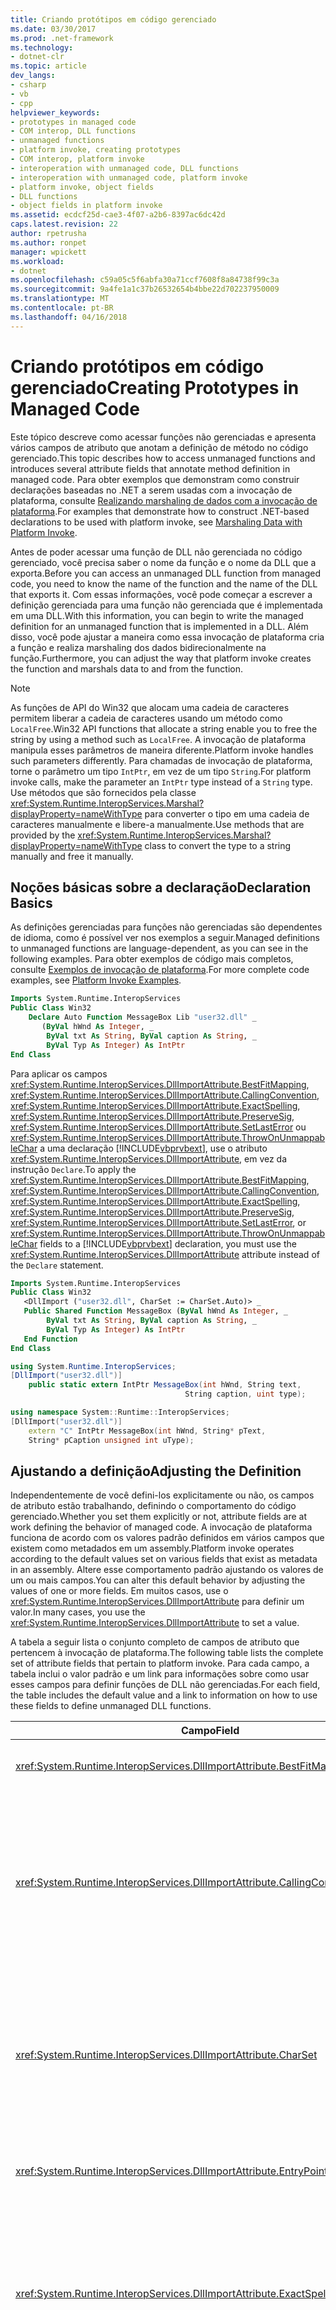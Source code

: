 ```yaml
---
title: Criando protótipos em código gerenciado
ms.date: 03/30/2017
ms.prod: .net-framework
ms.technology:
- dotnet-clr
ms.topic: article
dev_langs:
- csharp
- vb
- cpp
helpviewer_keywords:
- prototypes in managed code
- COM interop, DLL functions
- unmanaged functions
- platform invoke, creating prototypes
- COM interop, platform invoke
- interoperation with unmanaged code, DLL functions
- interoperation with unmanaged code, platform invoke
- platform invoke, object fields
- DLL functions
- object fields in platform invoke
ms.assetid: ecdcf25d-cae3-4f07-a2b6-8397ac6dc42d
caps.latest.revision: 22
author: rpetrusha
ms.author: ronpet
manager: wpickett
ms.workload:
- dotnet
ms.openlocfilehash: c59a05c5f6abfa30a71ccf7608f8a84738f99c3a
ms.sourcegitcommit: 9a4fe1a1c37b26532654b4bbe22d702237950009
ms.translationtype: MT
ms.contentlocale: pt-BR
ms.lasthandoff: 04/16/2018
---
```

# <a name="creating-prototypes-in-managed-code"></a><span data-ttu-id="e64c1-102">Criando protótipos em código gerenciado</span><span class="sxs-lookup"><span data-stu-id="e64c1-102">Creating Prototypes in Managed Code</span></span>
<span data-ttu-id="e64c1-103">Este tópico descreve como acessar funções não gerenciadas e apresenta vários campos de atributo que anotam a definição de método no código gerenciado.</span><span class="sxs-lookup"><span data-stu-id="e64c1-103">This topic describes how to access unmanaged functions and introduces several attribute fields that annotate method definition in managed code.</span></span> <span data-ttu-id="e64c1-104">Para obter exemplos que demonstram como construir declarações baseadas no .NET a serem usadas com a invocação de plataforma, consulte [Realizando marshaling de dados com a invocação de plataforma](marshaling-data-with-platform-invoke.md).</span><span class="sxs-lookup"><span data-stu-id="e64c1-104">For examples that demonstrate how to construct .NET-based declarations to be used with platform invoke, see [Marshaling Data with Platform Invoke](marshaling-data-with-platform-invoke.md).</span></span>  
  
 <span data-ttu-id="e64c1-105">Antes de poder acessar uma função de DLL não gerenciada no código gerenciado, você precisa saber o nome da função e o nome da DLL que a exporta.</span><span class="sxs-lookup"><span data-stu-id="e64c1-105">Before you can access an unmanaged DLL function from managed code, you need to know the name of the function and the name of the DLL that exports it.</span></span> <span data-ttu-id="e64c1-106">Com essas informações, você pode começar a escrever a definição gerenciada para uma função não gerenciada que é implementada em uma DLL.</span><span class="sxs-lookup"><span data-stu-id="e64c1-106">With this information, you can begin to write the managed definition for an unmanaged function that is implemented in a DLL.</span></span> <span data-ttu-id="e64c1-107">Além disso, você pode ajustar a maneira como essa invocação de plataforma cria a função e realiza marshaling dos dados bidirecionalmente na função.</span><span class="sxs-lookup"><span data-stu-id="e64c1-107">Furthermore, you can adjust the way that platform invoke creates the function and marshals data to and from the function.</span></span>  
  
> [!NOTE]
>  <span data-ttu-id="e64c1-108">As funções de API do Win32 que alocam uma cadeia de caracteres permitem liberar a cadeia de caracteres usando um método como `LocalFree`.</span><span class="sxs-lookup"><span data-stu-id="e64c1-108">Win32 API functions that allocate a string enable you to free the string by using a method such as `LocalFree`.</span></span> <span data-ttu-id="e64c1-109">A invocação de plataforma manipula esses parâmetros de maneira diferente.</span><span class="sxs-lookup"><span data-stu-id="e64c1-109">Platform invoke handles such parameters differently.</span></span> <span data-ttu-id="e64c1-110">Para chamadas de invocação de plataforma, torne o parâmetro um tipo `IntPtr`, em vez de um tipo `String`.</span><span class="sxs-lookup"><span data-stu-id="e64c1-110">For platform invoke calls, make the parameter an `IntPtr` type instead of a `String` type.</span></span> <span data-ttu-id="e64c1-111">Use métodos que são fornecidos pela classe <xref:System.Runtime.InteropServices.Marshal?displayProperty=nameWithType> para converter o tipo em uma cadeia de caracteres manualmente e libere-a manualmente.</span><span class="sxs-lookup"><span data-stu-id="e64c1-111">Use methods that are provided by the <xref:System.Runtime.InteropServices.Marshal?displayProperty=nameWithType> class to convert the type to a string manually and free it manually.</span></span>  
  
## <a name="declaration-basics"></a><span data-ttu-id="e64c1-112">Noções básicas sobre a declaração</span><span class="sxs-lookup"><span data-stu-id="e64c1-112">Declaration Basics</span></span>  
 <span data-ttu-id="e64c1-113">As definições gerenciadas para funções não gerenciadas são dependentes de idioma, como é possível ver nos exemplos a seguir.</span><span class="sxs-lookup"><span data-stu-id="e64c1-113">Managed definitions to unmanaged functions are language-dependent, as you can see in the following examples.</span></span> <span data-ttu-id="e64c1-114">Para obter exemplos de código mais completos, consulte [Exemplos de invocação de plataforma](platform-invoke-examples.md).</span><span class="sxs-lookup"><span data-stu-id="e64c1-114">For more complete code examples, see [Platform Invoke Examples](platform-invoke-examples.md).</span></span>  
  
```vb  
Imports System.Runtime.InteropServices  
Public Class Win32  
    Declare Auto Function MessageBox Lib "user32.dll" _  
       (ByVal hWnd As Integer, _  
        ByVal txt As String, ByVal caption As String, _  
        ByVal Typ As Integer) As IntPtr  
End Class  
```  
  
 <span data-ttu-id="e64c1-115">Para aplicar os campos <xref:System.Runtime.InteropServices.DllImportAttribute.BestFitMapping>, <xref:System.Runtime.InteropServices.DllImportAttribute.CallingConvention>, <xref:System.Runtime.InteropServices.DllImportAttribute.ExactSpelling>, <xref:System.Runtime.InteropServices.DllImportAttribute.PreserveSig>, <xref:System.Runtime.InteropServices.DllImportAttribute.SetLastError> ou <xref:System.Runtime.InteropServices.DllImportAttribute.ThrowOnUnmappableChar> a uma declaração [!INCLUDE[vbprvbext](../../../includes/vbprvbext-md.md)], use o atributo <xref:System.Runtime.InteropServices.DllImportAttribute>, em vez da instrução `Declare`.</span><span class="sxs-lookup"><span data-stu-id="e64c1-115">To apply the <xref:System.Runtime.InteropServices.DllImportAttribute.BestFitMapping>, <xref:System.Runtime.InteropServices.DllImportAttribute.CallingConvention>, <xref:System.Runtime.InteropServices.DllImportAttribute.ExactSpelling>, <xref:System.Runtime.InteropServices.DllImportAttribute.PreserveSig>, <xref:System.Runtime.InteropServices.DllImportAttribute.SetLastError>, or <xref:System.Runtime.InteropServices.DllImportAttribute.ThrowOnUnmappableChar> fields to a [!INCLUDE[vbprvbext](../../../includes/vbprvbext-md.md)] declaration, you must use the <xref:System.Runtime.InteropServices.DllImportAttribute> attribute instead of the `Declare` statement.</span></span>  
  
```vb  
Imports System.Runtime.InteropServices  
Public Class Win32  
   <DllImport ("user32.dll", CharSet := CharSet.Auto)> _  
   Public Shared Function MessageBox (ByVal hWnd As Integer, _  
        ByVal txt As String, ByVal caption As String, _  
        ByVal Typ As Integer) As IntPtr  
   End Function  
End Class  
```  
  
```csharp  
using System.Runtime.InteropServices;  
[DllImport("user32.dll")]  
    public static extern IntPtr MessageBox(int hWnd, String text,   
                                       String caption, uint type);  
```  
  
```cpp  
using namespace System::Runtime::InteropServices;  
[DllImport("user32.dll")]  
    extern "C" IntPtr MessageBox(int hWnd, String* pText,  
    String* pCaption unsigned int uType);  
```  
  
## <a name="adjusting-the-definition"></a><span data-ttu-id="e64c1-116">Ajustando a definição</span><span class="sxs-lookup"><span data-stu-id="e64c1-116">Adjusting the Definition</span></span>  
 <span data-ttu-id="e64c1-117">Independentemente de você defini-los explicitamente ou não, os campos de atributo estão trabalhando, definindo o comportamento do código gerenciado.</span><span class="sxs-lookup"><span data-stu-id="e64c1-117">Whether you set them explicitly or not, attribute fields are at work defining the behavior of managed code.</span></span> <span data-ttu-id="e64c1-118">A invocação de plataforma funciona de acordo com os valores padrão definidos em vários campos que existem como metadados em um assembly.</span><span class="sxs-lookup"><span data-stu-id="e64c1-118">Platform invoke operates according to the default values set on various fields that exist as metadata in an assembly.</span></span> <span data-ttu-id="e64c1-119">Altere esse comportamento padrão ajustando os valores de um ou mais campos.</span><span class="sxs-lookup"><span data-stu-id="e64c1-119">You can alter this default behavior by adjusting the values of one or more fields.</span></span> <span data-ttu-id="e64c1-120">Em muitos casos, use o <xref:System.Runtime.InteropServices.DllImportAttribute> para definir um valor.</span><span class="sxs-lookup"><span data-stu-id="e64c1-120">In many cases, you use the <xref:System.Runtime.InteropServices.DllImportAttribute> to set a value.</span></span>  
  
 <span data-ttu-id="e64c1-121">A tabela a seguir lista o conjunto completo de campos de atributo que pertencem à invocação de plataforma.</span><span class="sxs-lookup"><span data-stu-id="e64c1-121">The following table lists the complete set of attribute fields that pertain to platform invoke.</span></span> <span data-ttu-id="e64c1-122">Para cada campo, a tabela inclui o valor padrão e um link para informações sobre como usar esses campos para definir funções de DLL não gerenciadas.</span><span class="sxs-lookup"><span data-stu-id="e64c1-122">For each field, the table includes the default value and a link to information on how to use these fields to define unmanaged DLL functions.</span></span>  
  
|<span data-ttu-id="e64c1-123">Campo</span><span class="sxs-lookup"><span data-stu-id="e64c1-123">Field</span></span>|<span data-ttu-id="e64c1-124">Descrição</span><span class="sxs-lookup"><span data-stu-id="e64c1-124">Description</span></span>|  
|-----------|-----------------|  
|<xref:System.Runtime.InteropServices.DllImportAttribute.BestFitMapping>|<span data-ttu-id="e64c1-125">Habilita ou desabilita o mapeamento de melhor ajuste.</span><span class="sxs-lookup"><span data-stu-id="e64c1-125">Enables or disables best-fit mapping.</span></span>|  
|<xref:System.Runtime.InteropServices.DllImportAttribute.CallingConvention>|<span data-ttu-id="e64c1-126">Especifica a convenção de chamada a ser usada ao passar argumentos de método.</span><span class="sxs-lookup"><span data-stu-id="e64c1-126">Specifies the calling convention to use in passing method arguments.</span></span> <span data-ttu-id="e64c1-127">O padrão é `WinAPI`, que corresponde a `__stdcall` nas plataformas Intel de 32 bits.</span><span class="sxs-lookup"><span data-stu-id="e64c1-127">The default is `WinAPI`, which corresponds to `__stdcall` for the 32-bit Intel-based platforms.</span></span>|  
|<xref:System.Runtime.InteropServices.DllImportAttribute.CharSet>|<span data-ttu-id="e64c1-128">Controla a desconfiguração de nome e a maneira como os argumentos de cadeia de caracteres devem ter o marshaling realizado para a função.</span><span class="sxs-lookup"><span data-stu-id="e64c1-128">Controls name mangling and the way that string arguments should be marshaled to the function.</span></span> <span data-ttu-id="e64c1-129">O padrão é `CharSet.Ansi`.</span><span class="sxs-lookup"><span data-stu-id="e64c1-129">The default is `CharSet.Ansi`.</span></span>|  
|<xref:System.Runtime.InteropServices.DllImportAttribute.EntryPoint>|<span data-ttu-id="e64c1-130">Especifica o ponto de entrada de DLL a ser chamado.</span><span class="sxs-lookup"><span data-stu-id="e64c1-130">Specifies the DLL entry point to be called.</span></span>|  
|<xref:System.Runtime.InteropServices.DllImportAttribute.ExactSpelling>|<span data-ttu-id="e64c1-131">Controla se um ponto de entrada deve ser modificado para que ele corresponda ao conjunto de caracteres.</span><span class="sxs-lookup"><span data-stu-id="e64c1-131">Controls whether an entry point should be modified to correspond to the character set.</span></span> <span data-ttu-id="e64c1-132">O valor padrão varia de acordo com a linguagem de programação.</span><span class="sxs-lookup"><span data-stu-id="e64c1-132">The default value varies by programming language.</span></span>|  
|<xref:System.Runtime.InteropServices.DllImportAttribute.PreserveSig>|<span data-ttu-id="e64c1-133">Controla se a assinatura de método gerenciada deve ser transformada em uma assinatura não gerenciada que retorna um HRESULT e que tem um argumento adicional [out, retval] para o valor retornado.</span><span class="sxs-lookup"><span data-stu-id="e64c1-133">Controls whether the managed method signature should be transformed into an unmanaged signature that returns an HRESULT and has an additional [out, retval] argument for the return value.</span></span><br /><br /> <span data-ttu-id="e64c1-134">O padrão é `true` (a assinatura não deve ser transformada).</span><span class="sxs-lookup"><span data-stu-id="e64c1-134">The default is `true` (the signature should not be transformed).</span></span>|  
|<xref:System.Runtime.InteropServices.DllImportAttribute.SetLastError>|<span data-ttu-id="e64c1-135">Permite ao chamador usar a função de API `Marshal.GetLastWin32Error` para determinar se ocorreu um erro ao executar o método.</span><span class="sxs-lookup"><span data-stu-id="e64c1-135">Enables the caller to use the `Marshal.GetLastWin32Error` API function to determine whether an error occurred while executing the method.</span></span> <span data-ttu-id="e64c1-136">No Visual Basic, o padrão é `true`; no C# e no C++, o padrão é `false`.</span><span class="sxs-lookup"><span data-stu-id="e64c1-136">In Visual Basic, the default is `true`; in C# and C++, the default is `false`.</span></span>|  
|<xref:System.Runtime.InteropServices.DllImportAttribute.ThrowOnUnmappableChar>|<span data-ttu-id="e64c1-137">Controla a geração de uma exceção em um caractere Unicode não mapeável que é convertido em um caractere “?” ANSI.</span><span class="sxs-lookup"><span data-stu-id="e64c1-137">Controls throwing of an exception on an unmappable Unicode character that is converted to an ANSI "?" character.</span></span>|  
  
 <span data-ttu-id="e64c1-138">Para obter informações detalhadas sobre a referência, consulte <xref:System.Runtime.InteropServices.DllImportAttribute>.</span><span class="sxs-lookup"><span data-stu-id="e64c1-138">For detailed reference information, see <xref:System.Runtime.InteropServices.DllImportAttribute>.</span></span>  
  
## <a name="platform-invoke-security-considerations"></a><span data-ttu-id="e64c1-139">Considerações sobre segurança da invocação de plataforma</span><span class="sxs-lookup"><span data-stu-id="e64c1-139">Platform invoke security considerations</span></span>  
 <span data-ttu-id="e64c1-140">Os membros `Assert`, `Deny` e `PermitOnly` da enumeração <xref:System.Security.Permissions.SecurityAction> são chamados de *modificadores de movimentação de pilha*.</span><span class="sxs-lookup"><span data-stu-id="e64c1-140">The `Assert`, `Deny`, and `PermitOnly` members of the <xref:System.Security.Permissions.SecurityAction> enumeration are referred to as *stack walk modifiers*.</span></span> <span data-ttu-id="e64c1-141">Esses membros serão ignorados se forem usados como atributos declarativos em declarações da invocação de plataforma e em instruções COM da linguagem IDL.</span><span class="sxs-lookup"><span data-stu-id="e64c1-141">These members are ignored if they are used as declarative attributes on platform invoke declarations and COM Interface Definition Language (IDL) statements.</span></span>  
  
### <a name="platform-invoke-examples"></a><span data-ttu-id="e64c1-142">Exemplos de invocação de plataforma</span><span class="sxs-lookup"><span data-stu-id="e64c1-142">Platform Invoke Examples</span></span>  
 <span data-ttu-id="e64c1-143">As amostras de invocação de plataforma desta seção ilustram o uso do atributo `RegistryPermission` com os modificadores de movimentação de pilha.</span><span class="sxs-lookup"><span data-stu-id="e64c1-143">The platform invoke samples in this section illustrate the use of the `RegistryPermission` attribute with the stack walk modifiers.</span></span>  
  
 <span data-ttu-id="e64c1-144">No exemplo de código a seguir, os modificadores <xref:System.Security.Permissions.SecurityAction>`Assert`, `Deny` e `PermitOnly` são ignorados.</span><span class="sxs-lookup"><span data-stu-id="e64c1-144">In the following code example, the <xref:System.Security.Permissions.SecurityAction>`Assert`, `Deny`, and `PermitOnly` modifiers are ignored.</span></span>  
  
```  
[DllImport("MyClass.dll", EntryPoint = "CallRegistryPermission")]  
[RegistryPermission(SecurityAction.Assert, Unrestricted = true)]  
    private static extern bool CallRegistryPermissionAssert();  
  
[DllImport("MyClass.dll", EntryPoint = "CallRegistryPermission")]  
[RegistryPermission(SecurityAction.Deny, Unrestricted = true)]  
    private static extern bool CallRegistryPermissionDeny();  
  
[DllImport("MyClass.dll", EntryPoint = "CallRegistryPermission")]  
[RegistryPermission(SecurityAction.PermitOnly, Unrestricted = true)]  
    private static extern bool CallRegistryPermissionDeny();  
```  
  
 <span data-ttu-id="e64c1-145">No entanto, o modificador `Demand` no exemplo a seguir é aceito.</span><span class="sxs-lookup"><span data-stu-id="e64c1-145">However, the `Demand` modifier in the following example is accepted.</span></span>  
  
```  
[DllImport("MyClass.dll", EntryPoint = "CallRegistryPermission")]  
[RegistryPermission(SecurityAction.Demand, Unrestricted = true)]  
    private static extern bool CallRegistryPermissionDeny();  
```  
  
 <span data-ttu-id="e64c1-146">Os modificadores <xref:System.Security.Permissions.SecurityAction> funcionam corretamente se são colocados em uma classe que contém (encapsula) a chamada da invocação de plataforma.</span><span class="sxs-lookup"><span data-stu-id="e64c1-146"><xref:System.Security.Permissions.SecurityAction> modifiers do work correctly if they are placed on a class that contains (wraps) the platform invoke call.</span></span>  
  
```cpp  
      [RegistryPermission(SecurityAction.Demand, Unrestricted = true)]  
public ref class PInvokeWrapper  
{  
public:  
[DllImport("MyClass.dll", EntryPoint = "CallRegistryPermission")]  
    private static extern bool CallRegistryPermissionDeny();  
};  
```  
  
```csharp  
[RegistryPermission(SecurityAction.Demand, Unrestricted = true)]  
class PInvokeWrapper  
{  
[DllImport("MyClass.dll", EntryPoint = "CallRegistryPermission")]  
    private static extern bool CallRegistryPermissionDeny();  
}  
```  
  
 <span data-ttu-id="e64c1-147">Os modificadores <xref:System.Security.Permissions.SecurityAction> também funcionam corretamente em um cenário aninhado em que são colocados no chamador da chamada de invocação de plataforma:</span><span class="sxs-lookup"><span data-stu-id="e64c1-147"><xref:System.Security.Permissions.SecurityAction> modifiers also work correctly in a nested scenario where they are placed on the caller of the platform invoke call:</span></span>  
  
```cpp  
      {  
public ref class PInvokeWrapper  
public:  
    [DllImport("MyClass.dll", EntryPoint = "CallRegistryPermission")]  
    private static extern bool CallRegistryPermissionDeny();  
  
    [RegistryPermission(SecurityAction.Demand, Unrestricted = true)]  
    public static bool CallRegistryPermission()  
    {  
     return CallRegistryPermissionInternal();  
    }  
};  
```  
  
```csharp  
class PInvokeScenario  
{  
    [DllImport("MyClass.dll", EntryPoint = "CallRegistryPermission")]  
    private static extern bool CallRegistryPermissionInternal();  
  
    [RegistryPermission(SecurityAction.Assert, Unrestricted = true)]  
    public static bool CallRegistryPermission()  
    {  
     return CallRegistryPermissionInternal();  
    }  
}  
```  
  
#### <a name="com-interop-examples"></a><span data-ttu-id="e64c1-148">Exemplos de interoperabilidade COM</span><span class="sxs-lookup"><span data-stu-id="e64c1-148">COM Interop Examples</span></span>  
 <span data-ttu-id="e64c1-149">As amostras de interoperabilidade COM desta seção ilustram o uso do atributo `RegistryPermission` com os modificadores de movimentação de pilha.</span><span class="sxs-lookup"><span data-stu-id="e64c1-149">The COM interop samples in this section illustrate the use of the `RegistryPermission` attribute with the stack walk modifiers.</span></span>  
  
 <span data-ttu-id="e64c1-150">As declarações da interface de interoperabilidade COM a seguir ignoram os modificadores `Assert`, `Deny` e `PermitOnly`, da mesma forma que os exemplos da invocação de plataforma da seção anterior.</span><span class="sxs-lookup"><span data-stu-id="e64c1-150">The following COM interop interface declarations ignore the `Assert`, `Deny`, and `PermitOnly` modifiers, similarly to the platform invoke examples in the previous section.</span></span>  
  
```  
[ComImport, Guid("12345678-43E6-43c9-9A13-47F40B338DE0")]  
interface IAssertStubsItf  
{  
[RegistryPermission(SecurityAction.Assert, Unrestricted = true)]  
    bool CallRegistryPermission();  
[FileIOPermission(SecurityAction.Assert, Unrestricted = true)]  
    bool CallFileIoPermission();  
}  
  
[ComImport, Guid("12345678-43E6-43c9-9A13-47F40B338DE0")]  
interface IDenyStubsItf  
{  
[RegistryPermission(SecurityAction.Deny, Unrestricted = true)]  
    bool CallRegistryPermission();  
[FileIOPermission(SecurityAction.Deny, Unrestricted = true)]  
    bool CallFileIoPermission();  
}  
  
[ComImport, Guid("12345678-43E6-43c9-9A13-47F40B338DE0")]  
interface IAssertStubsItf  
{  
[RegistryPermission(SecurityAction.PermitOnly, Unrestricted = true)]  
    bool CallRegistryPermission();  
[FileIOPermission(SecurityAction.PermitOnly, Unrestricted = true)]  
    bool CallFileIoPermission();  
}  
```  
  
 <span data-ttu-id="e64c1-151">Além disso, o modificador `Demand` não é aceito em cenários de declaração da interface de interoperabilidade COM, conforme mostrado no exemplo a seguir.</span><span class="sxs-lookup"><span data-stu-id="e64c1-151">Additionally, the `Demand` modifier is not accepted in COM interop interface declaration scenarios, as shown in the following example.</span></span>  
  
```  
[ComImport, Guid("12345678-43E6-43c9-9A13-47F40B338DE0")]  
interface IDemandStubsItf  
{  
[RegistryPermission(SecurityAction.Demand, Unrestricted = true)]  
    bool CallRegistryPermission();  
[FileIOPermission(SecurityAction.Demand, Unrestricted = true)]  
    bool CallFileIoPermission();  
}  
```  
  
## <a name="see-also"></a><span data-ttu-id="e64c1-152">Consulte também</span><span class="sxs-lookup"><span data-stu-id="e64c1-152">See Also</span></span>  
 [<span data-ttu-id="e64c1-153">Consumindo funções de DLL não gerenciadas</span><span class="sxs-lookup"><span data-stu-id="e64c1-153">Consuming Unmanaged DLL Functions</span></span>](consuming-unmanaged-dll-functions.md)  
 [<span data-ttu-id="e64c1-154">Especificando um ponto de entrada</span><span class="sxs-lookup"><span data-stu-id="e64c1-154">Specifying an Entry Point</span></span>](specifying-an-entry-point.md)  
 [<span data-ttu-id="e64c1-155">Especificando um conjunto de caracteres</span><span class="sxs-lookup"><span data-stu-id="e64c1-155">Specifying a Character Set</span></span>](specifying-a-character-set.md)  
 [<span data-ttu-id="e64c1-156">Exemplos de invocação de plataforma</span><span class="sxs-lookup"><span data-stu-id="e64c1-156">Platform Invoke Examples</span></span>](platform-invoke-examples.md)  
 <span data-ttu-id="e64c1-157">[Considerações de segurança de invocação de plataforma](https://msdn.microsoft.com/library/bbcc67f7-50b5-4917-88ed-cb15470409fb(v=vs.100))</span><span class="sxs-lookup"><span data-stu-id="e64c1-157">[Platform Invoke Security Considerations](https://msdn.microsoft.com/library/bbcc67f7-50b5-4917-88ed-cb15470409fb(v=vs.100))</span></span>  
 [<span data-ttu-id="e64c1-158">Identificando funções em DLLs</span><span class="sxs-lookup"><span data-stu-id="e64c1-158">Identifying Functions in DLLs</span></span>](identifying-functions-in-dlls.md)  
 [<span data-ttu-id="e64c1-159">Criando uma classe para conter funções de DLL</span><span class="sxs-lookup"><span data-stu-id="e64c1-159">Creating a Class to Hold DLL Functions</span></span>](creating-a-class-to-hold-dll-functions.md)  
 [<span data-ttu-id="e64c1-160">Chamando uma função de DLL</span><span class="sxs-lookup"><span data-stu-id="e64c1-160">Calling a DLL Function</span></span>](calling-a-dll-function.md)
